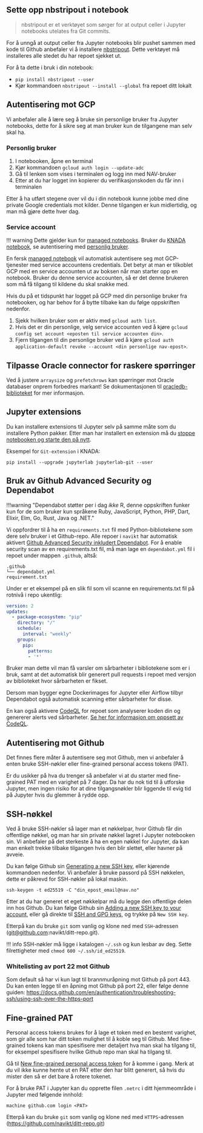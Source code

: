 ## Sette opp nbstripout i notebook
> nbstripout er et verktøyet som sørger for at output celler i Jupyter notebooks utelates fra Git commits.

For å unngå at output celler fra Jupyter notebooks blir pushet sammen med kode til Github anbefaler vi å installere [nbstripout](https://github.com/kynan/nbstripout).
Dette verktøyet må installeres alle stedet du har repoet sjekket ut.

For å ta dette i bruk i din notebook:

- `pip install nbstripout --user`
- Kjør kommandoen `nbstripout --install --global` fra repoet ditt lokalt

## Autentisering mot GCP

Vi anbefaler alle å lære seg å bruke sin personlige bruker fra Jupyter notebooks, dette for å sikre seg at man bruker kun de tilgangene man selv skal ha.

### Personlig bruker

1. I notebooken, åpne en terminal
2. Kjør kommandoen `gcloud auth login --update-adc`
3. Gå til lenken som vises i terminalen og logg inn med NAV-bruker
4. Etter at du har logget inn kopierer du verifikasjonskoden du får inn i terminalen

Etter å ha utført stegene over vil du i din notebook kunne jobbe med dine private Google credentials mot kilder.
Denne tilgangen er kun midlertidig, og man må gjøre dette hver dag.

### Service account

!!! warning
    Dette gjelder kun for [managed notebooks](./managed-notebook.md).
    Bruker du [KNADA notebook](./knada-notebook.md), se autentisering med [personlig bruker](#personlig-bruker).

En fersk [managed notebook](./managed-notebook.md) vil automatisk autentisere seg mot GCP-tjenester med service accountens credentials.
Det betyr at man er tilkoblet GCP med en service accounten ut av boksen når man starter opp en notebook.
Bruker du denne service accounten, så er det denne brukeren som må få tilgang til kildene du skal snakke med.

Hvis du på et tidspunkt har logget på GCP med din personlige bruker fra notebooken, og har behov for å bytte tilbake kan du følge oppskriften nedenfor.

1. Sjekk hvilken bruker som er aktiv med `gcloud auth list`.
2. Hvis det er din personlige, velg service accounten ved å kjøre `gcloud config set account <eposten til service accounten din>`.
3. Fjern tilgangen til din personlige bruker ved å kjøre `gcloud auth application-default revoke --account <din personlige nav-epost>`.

## Tilpasse Oracle connector for raskere spørringer

Ved å justere `arraysize` og `prefetchrows` kan spørringer mot Oracle databaser onprem forbedres markant!
Se dokumentasjonen til [oracledb-biblioteket](https://python-oracledb.readthedocs.io/en/latest/user_guide/tuning.html) for mer informasjon.

## Jupyter extensions

Du kan installere extensions til Jupyter selv på samme måte som du installere Python pakker.
Etter man har installert en extension må du [stoppe notebooken og starte den på nytt](./knada-notebook.md#restarte-server).

Eksempel for `Git-extension` i KNADA:

```
pip install --upgrade jupyterlab jupyterlab-git --user
```

## Bruk av Github Advanced Security og Dependabot

!!!warning "Dependabot støtter per i dag _ikke_ R, denne oppskriften funker kun for de som bruker kun språkene Ruby, JavaScript, Python, PHP, Dart, Elixir, Elm, Go, Rust, Java og .NET."

Vi oppfordrer til å ha en `requirements.txt` fil med Python-bibliotekene som dere selv bruker i et Github-repo.
Alle repoer i `navikt` har automatisk aktivert [Github Advanced Security inkludert Dependabot](https://docs.github.com/en/get-started/learning-about-github/about-github-advanced-security).
For å enable security scan av en requirements.txt fil, må man lage en `dependabot.yml` fil i repoet under mappen `.github`, altså:
```
.github
└── dependabot.yml
requirement.txt
```

Under er et eksempel på en slik fil som vil scanne en requirements.txt fil på rotnivå i repo ukentlig:
```yaml
version: 2
updates:
  - package-ecosystem: "pip"
    directory: "/"
    schedule:
      interval: "weekly"
    groups:
      pip:
        patterns:
        - '*'
```
Bruker man dette vil man få varsler om sårbarheter i bibliotekene som er i bruk, samt at det automatisk blir generert pull requests i repoet med versjon av biblioteket hvor sårbarheten er fikset.

Dersom man bygger egne Dockerimages for Jupyter eller Airflow tilbyr Dependabot også automatisk scanning etter sårbarheter for disse.

En kan også aktivere [CodeQL](https://docs.github.com/en/code-security/code-scanning/automatically-scanning-your-code-for-vulnerabilities-and-errors/about-code-scanning-with-codeql) for repoet som analyserer koden din og genererer alerts ved sårbarheter.
[Se her for informasjon om oppsett av CodeQL](https://docs.github.com/en/code-security/code-scanning/automatically-scanning-your-code-for-vulnerabilities-and-errors/configuring-code-scanning-for-a-repository#configuring-code-scanning-automatically).

## Autentisering mot Github

Det finnes flere måter å autentisere seg mot Github, men vi anbefaler å enten bruke SSH-nøkler eller fine-grained personal access tokens (PAT).

Er du usikker på hva du trenger så anbefaler vi at du starter med fine-grained PAT med en varighet på 7 dager.
Da har du nok tid til å utforske Jupyter, men ingen risiko for at dine tilgangsnøkler blir liggende til evig tid på Jupyter hvis du glemmer å rydde opp.

## SSH-nøkkel

Ved å bruke SSH-nøkler så lager man et nøkkelpar, hvor Github får din offentlige nøkkel, og man har sin private nøkkel lagret i Jupyter notebooken sin.
Vi anbefaler på det sterkeste å ha en egen nøkkel for Jupyter, da kan man enkelt trekke tilbake tilgangen hvis den blir slettet, eller havner på avveie.

Du kan følge Github sin [Generating a new SSH key](https://docs.github.com/en/authentication/connecting-to-github-with-ssh/generating-a-new-ssh-key-and-adding-it-to-the-ssh-agent#generating-a-new-ssh-key), eller kjørende kommandoen nedenfor.
Vi anbefaler å bruke passord på SSH nøkkelen, dette er påkrevd for SSH-nøkler på lokal maskin.

```
ssh-keygen -t ed25519 -C "din_epost_email@nav.no"
```

Etter at du har generet et eget nøkkelpar må du legge den offentlige delen inn hos Github.
Du kan følge Github sin [Adding a new SSH key to your account](https://docs.github.com/en/authentication/connecting-to-github-with-ssh/adding-a-new-ssh-key-to-your-github-account#adding-a-new-ssh-key-to-your-account), eller gå direkte til [SSH and GPG keys](https://github.com/settings/keys), og trykke på `New SSH key`.

Etterpå kan du bruke `git` som vanlig og klone ned med `SSH`-adressen (git@github.com:navikt/ditt-repo.git).

!!! info
    SSH-nøkler må ligge i katalogen `~/.ssh` og kun lesbar av deg.
    Sette filrettigheter med `chmod 600 ~/.ssh/id_ed25519`.

### Whitelisting av port 22 mot Github

Som default så har vi kun lagt til brannmuråpning mot Github på port 443. Du kan enten legge til en åpning mot 
Github på port 22, eller følge denne guiden: https://docs.github.com/en/authentication/troubleshooting-ssh/using-ssh-over-the-https-port

## Fine-grained PAT

Personal access tokens brukes for å lage et token med en bestemt varighet, som gir alle som har ditt token mulighet til å koble seg til Github.
Med fine-grained tokens kan man spesifisere mer detaljert hva man skal ha tilgang til, for eksempel spesifisere hvilke Github repo man skal ha tilgang til.

Gå til [New fine-grained personal access token](https://github.com/settings/personal-access-tokens/new) for å komme i gang.
Merk at du vil ikke kunne hente ut en PAT etter den har blitt generert, så hvis du mister den så er det bare å rotere tokenet.

For å bruke PAT i Jupyter kan du opprette filen `.netrc` i ditt hjemmeområde i Jupyter med følgende innhold:

```
machine github.com login <PAT>
```

Etterpå kan du bruke `git` som vanlig og klone ned med `HTTPS`-adressen (https://github.com/navikt/ditt-repo.git)
